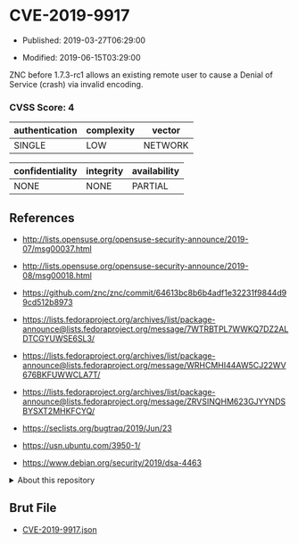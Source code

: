 # CVE-2019-9917

- Published: 2019-03-27T06:29:00

- Modified: 2019-06-15T03:29:00

ZNC before 1.7.3-rc1 allows an existing remote user to cause a Denial of Service (crash) via invalid encoding.

### CVSS Score: **4**

| authentication | complexity | vector |
| --- | --- | --- |
| SINGLE | LOW | NETWORK |

| confidentiality | integrity | availability |
| --- | --- | --- |
| NONE | NONE | PARTIAL |

## References

* http://lists.opensuse.org/opensuse-security-announce/2019-07/msg00037.html

* http://lists.opensuse.org/opensuse-security-announce/2019-08/msg00018.html

* https://github.com/znc/znc/commit/64613bc8b6b4adf1e32231f9844d99cd512b8973

* https://lists.fedoraproject.org/archives/list/package-announce@lists.fedoraproject.org/message/7WTRBTPL7WWKQ7DZ2ALDTCGYUWSE6SL3/

* https://lists.fedoraproject.org/archives/list/package-announce@lists.fedoraproject.org/message/WRHCMHI44AW5CJ22WV676BKFUWWCLA7T/

* https://lists.fedoraproject.org/archives/list/package-announce@lists.fedoraproject.org/message/ZRVSINQHM623GJYYNDSBYSXT2MHKFCYQ/

* https://seclists.org/bugtraq/2019/Jun/23

* https://usn.ubuntu.com/3950-1/

* https://www.debian.org/security/2019/dsa-4463

<details>
<summary>About this repository</summary> 

  This repository is part of the project [Live Hack CVE](https://github.com/Live-Hack-CVE). Main website can be found [www.live-hack.org](https://www.live-hack.org) 
  
  Made by [Sn0wAlice](https://github.com/Sn0wAlice) for the people that care about security and need to have a feed of the latest CVEs. Hope you enjoy it, don't forget to star the repo and follow me on [Twitter](https://twitter.com/Sn0wAlice) and [Github](https://github.com/Sn0wAlice). And that is my [personnal website](https://www.alice-snow.me/)

  - [Home Page](https://github.com/Live-Hack-CVE)
  - [Framework](https://github.com/Live-Hack-CVE/cve-framework)
  - [CVE database](https://github.com/Live-Hack-CVE/full_database)
  - [Changelog](https://github.com/Live-Hack-CVE/Changelog)
</details>

## Brut File

* [CVE-2019-9917.json](https://raw.githubusercontent.com/Live-Hack-CVE/full_database/main/cves/2019/CVE-2019-9917.json)


